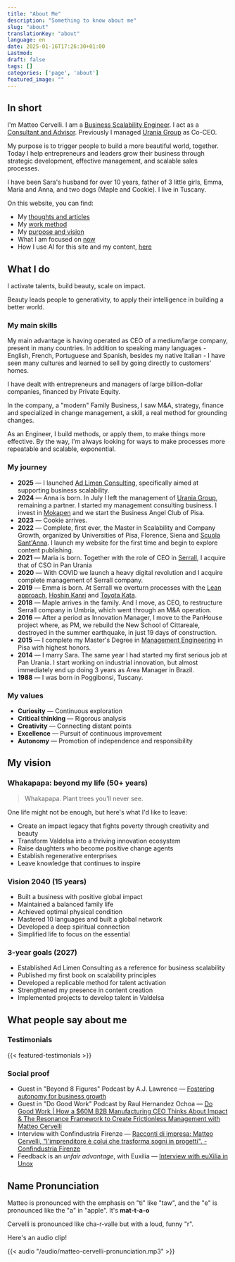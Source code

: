 ```yaml
---
title: "About Me"
description: "Something to know about me"
slug: "about"
translationKey: "about"
language: en
date: 2025-01-16T17:26:30+01:00
Lastmod: 
draft: false 
tags: []
categories: ['page', 'about']
featured_image: ""
---
```

## In short

I'm Matteo Cervelli. I am a [Business Scalability Engineer](/business-scalability-engineer). I act as a [Consultant and Advisor](/work). Previously I managed [Urania Group](https://urania.group) as Co-CEO.

My purpose is to trigger people to build a more beautiful world, together. Today I help entrepreneurs and leaders grow their business through strategic development, effective management, and scalable sales processes.

I have been Sara's husband for over 10 years, father of 3 little girls, Emma, Maria and Anna, and two dogs (Maple and Cookie). I live in Tuscany.

On this website, you can find:

- My [thoughts and articles](/posts)
- My [work method](/work)
- My [purpose and vision](/purpose-and-values)
- What I am focused on [now](/now)
- How I use AI for this site and my content, [here](/ai)

## What I do

I activate talents, build beauty, scale on impact.

Beauty leads people to generativity, to apply their intelligence in building a better world.

### My main skills

My main advantage is having operated as CEO of a medium/large company, present in many countries. In addition to speaking many languages - English, French, Portuguese and Spanish, besides my native Italian - I have seen many cultures and learned to sell by going directly to customers' homes.

I have dealt with entrepreneurs and managers of large billion-dollar companies, financed by Private Equity.

In the company, a "modern" Family Business, I saw M&A, strategy, finance and specialized in change management, a skill, a real method for grounding changes.

As an Engineer, I build methods, or apply them, to make things more effective. By the way, I'm always looking for ways to make processes more repeatable and scalable, exponential.

### My journey

- **2025** — I launched [Ad Limen Consulting](https://adlimen.com), specifically aimed at supporting business scalability.
- **2024** — Anna is born. In July I left the management of [Urania Group](https://www.urania.group), remaining a partner. I started my management consulting business. I invest in [Mokapen](https://mokapen.it) and we start the Business Angel Club of Pisa.
- **2023** — Cookie arrives.
- **2022** — Complete, first ever, the Master in Scalability and Company Growth, organized by Universities of Pisa, Florence, Siena and [Scuola Sant'Anna](https://www.santannapisa.it/en). I launch my website for the first time and begin to explore content publishing.
- **2021** — Maria is born. Together with the role of CEO in [Serrall](https://www.serrall.com), I acquire that of CSO in Pan Urania
- **2020** — With COVID we launch a heavy digital revolution and I acquire complete management of Serrall company.
- **2019** — Emma is born. At Serrall we overturn processes with the [Lean approach](https://www.lean.org/explore-lean/what-is-lean/), [Hoshin Kanri](https://kanbanize.com/lean-management/hoshin-kanri/what-is-hoshin-kanri) and [Toyota Kata](https://www.toyota-global.com/company/toyota_traditions/quality/mar_apr_2008.html).
- **2018** — Maple arrives in the family. And I move, as CEO, to restructure Serrall company in Umbria, which went through an M&A operation.
- **2016** — After a period as Innovation Manager, I move to the PanHouse project where, as PM, we rebuild the New School of Cittareale, destroyed in the summer earthquake, in just 19 days of construction.
- **2015** — I complete my Master's Degree in [Management Engineering](https://www.unipi.it/index.php/english/course/10275) in Pisa with highest honors.
- **2014** — I marry Sara. The same year I had started my first serious job at Pan Urania. I start working on industrial innovation, but almost immediately end up doing 3 years as Area Manager in Brazil.
- **1988** — I was born in Poggibonsi, Tuscany.

### My values

- **Curiosity** — Continuous exploration
- **Critical thinking** — Rigorous analysis
- **Creativity** — Connecting distant points
- **Excellence** — Pursuit of continuous improvement
- **Autonomy** — Promotion of independence and responsibility

## My vision

### Whakapapa: beyond my life (50+ years)

> Whakapapa. Plant trees you'll never see.

One life might not be enough, but here's what I'd like to leave:

- Create an impact legacy that fights poverty through creativity and beauty
- Transform Valdelsa into a thriving innovation ecosystem
- Raise daughters who become positive change agents
- Establish regenerative enterprises
- Leave knowledge that continues to inspire

### Vision 2040 (15 years)

- Built a business with positive global impact
- Maintained a balanced family life
- Achieved optimal physical condition
- Mastered 10 languages and built a global network
- Developed a deep spiritual connection
- Simplified life to focus on the essential

### 3-year goals (2027)

- Established Ad Limen Consulting as a reference for business scalability
- Published my first book on scalability principles
- Developed a replicable method for talent activation
- Strengthened my presence in content creation
- Implemented projects to develop talent in Valdelsa

## What people say about me

### Testimonials

{{< featured-testimonials >}}

### Social proof

- Guest in "Beyond 8 Figures" Podcast by A.J. Lawrence — [Fostering autonomy for business growth](https://beyond8figures.com/podcast_episode/fostering-autonomy-for-business-growth-with-matteo-cervelli-urania/)
- Guest in "Do Good Work" Podcast by Raul Hernandez Ochoa — [Do Good Work | How a $60M B2B Manufacturing CEO Thinks About Impact & The Resonance Framework to Create Frictionless Management with Matteo Cervelli](https://dogoodwork.io/blog/how-a-60m-b2b-manufacturing-ceo-thinks-about-impact-the-resonance-framework-to-create-frictionless-management-with-matteo-cervelli)
- Interview with Confindustria Firenze — [Racconti di impresa: Matteo Cervelli, "l'imprenditore è colui che trasforma sogni in progetti". - Confindustria Firenze](https://www.confindustriafirenze.it/racconti-di-impresa-matteo-cervelli-limprenditore-e-colui-che-trasforma-sogni-in-progetti/)
- Feedback is an *unfair advantage*, with Euxilia — [Interview with euXilia in Unox](https://www.linkedin.com/posts/euxilia_euxilia-performancebypeople-feedbacksystem-activity-7110580430386475008-9FPp)

## Name Pronunciation

Matteo is pronounced with the emphasis on "ti" like "taw", and the "e" is pronounced like the "a" in "apple". It's **mat-t-a-o**

Cervelli is pronounced like cha-r-valle but with a loud, funny "r".

Here's an audio clip!

{{< audio "/audio/matteo-cervelli-pronunciation.mp3" >}}
